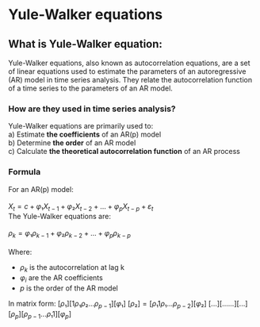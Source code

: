 # Yule-Walker equations

## What is Yule-Walker equation:
Yule-Walker equations, also known as autocorrelation equations, are a set of linear equations used to estimate the parameters of an autoregressive (AR) model in time series analysis. They relate the autocorrelation function of a time series to the parameters of an AR model.

### How are they used in time series analysis?
Yule-Walker equations are primarily used to: <br /> 
a) Estimate **the coefficients** of an AR(p) model <br /> 
b) Determine **the order** of an AR model <br /> 
c) Calculate **the theoretical autocorrelation function** of an AR process

### Formula
For an AR(p) model: <br /> 
<br /> 
$X_t = c + φ₁X_{t-1} + φ₂X_{t-2} + ... + φ_pX_{t-p} + ε_t$
<br /> 
The Yule-Walker equations are: <br /> 
<br /> 
$ρ_k = φ₁ρ_{k-1} + φ₂ρ_{k-2} + ... + φ_pρ_{k-p}$
<br /> 
<br /> 
Where:
- $ρ_k$ is the autocorrelation at lag k
- $φ_i$ are the AR coefficients
- $p$ is the order of the AR model

In matrix form:
$[ρ₁]   [1   ρ₁  ρ₂ ... ρ_{p-1}] [φ₁]$
$[ρ₂] = [ρ₁  1   ρ₁ ... ρ_{p-2}] [φ₂]$
$[...]   [...               ...] [...]$
$[ρ_p]   [ρ_{p-1} ... ρ₁    1  ] [φ_p]$

